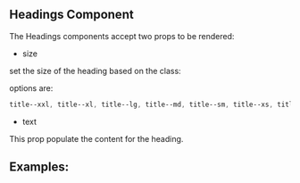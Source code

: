 ## Headings Component

The Headings components accept two props to be rendered:

- size

set the size of the heading based on the class:

options are:

```css
title--xxl, title--xl, title--lg, title--md, title--sm, title--xs, title--xxs
```

- text

This prop populate the content for the heading.

## Examples:
